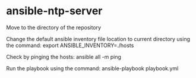 # ansible-ntp-server
Move to the directory of the repository

Change the default ansible inventory file location to current directory using the command:
  export ANSIBLE_INVENTORY=./hosts

Check by pinging the hosts:
  ansible all -m ping

Run the playbook using the command:
  ansible-playbook playbook.yml
